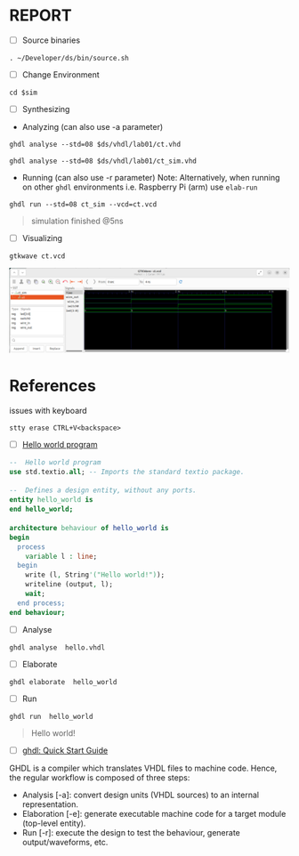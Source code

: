 # REPORT

- [ ] Source binaries

```
. ~/Developer/ds/bin/source.sh
```

- [ ] Change Environment

```
cd $sim
```


- [ ] Synthesizing

* Analyzing (can also use -a parameter)

```
ghdl analyse --std=08 $ds/vhdl/lab01/ct.vhd
```

```
ghdl analyse --std=08 $ds/vhdl/lab01/ct_sim.vhd
```

* Running (can also use -r parameter)
Note: Alternatively, when running on other `ghdl` environments i.e. Raspberry Pi (arm)  use `elab-run`

```
ghdl run --std=08 ct_sim --vcd=ct.vcd
```
> simulation finished @5ns

- [ ] Visualizing

```
gtkwave ct.vcd
```

<img src=images/gtkwave_output.png width='' height='' > </img>


# References

issues with keyboard

```
stty erase CTRL+V<backspace>
```

- [ ] [Hello world program](https://ghdl.github.io/ghdl/quick_start/simulation/hello/index.html)

```vhdl
--  Hello world program
use std.textio.all; -- Imports the standard textio package.

--  Defines a design entity, without any ports.
entity hello_world is
end hello_world;

architecture behaviour of hello_world is
begin
  process
    variable l : line;
  begin
    write (l, String'("Hello world!"));
    writeline (output, l);
    wait;
  end process;
end behaviour;
```

- [ ] Analyse

```
ghdl analyse  hello.vhdl 
```

- [ ] Elaborate

```
ghdl elaborate  hello_world
```

- [ ] Run

```
ghdl run  hello_world
```
> Hello world!

- [ ] [ghdl: Quick Start Guide](https://ghdl-rad.readthedocs.io/en/doc-addition/examples/quick_start/README.html)

GHDL is a compiler which translates VHDL files to machine code. Hence, the regular workflow is composed of three steps:

- Analysis [-a]: convert design units (VHDL sources) to an internal representation.
- Elaboration [-e]: generate executable machine code for a target module (top-level entity).
- Run [-r]: execute the design to test the behaviour, generate output/waveforms, etc.
